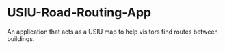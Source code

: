 # USIU-Road-Routing-App
 An application that acts as a USIU map to help visitors find routes between buildings.

